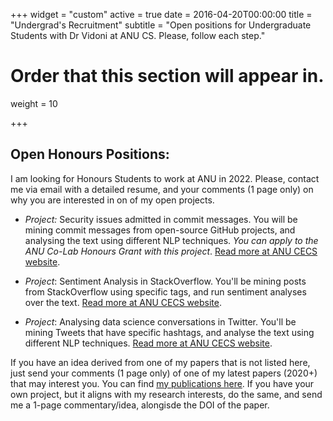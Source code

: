 +++
widget = "custom"
active = true
date = 2016-04-20T00:00:00
title = "Undergrad's Recruitment"
subtitle = "Open positions for Undergraduate Students with Dr Vidoni at ANU CS. Please, follow each step."

# Order that this section will appear in.
weight = 10

+++


## Open Honours Positions:

I am looking for Honours Students to work at ANU in 2022. Please, contact me via email with a detailed resume, and your comments (1 page only) on why you are interested in on of my open projects.

- _Project:_ Security issues admitted in commit messages. You will be mining commit messages from open-source GitHub projects, and analysing the text using different NLP techniques. _You can apply to the ANU Co-Lab Honours Grant with this project_. [Read more at ANU CECS website](https://cs.anu.edu.au/research/student-research-projects/security-issues-admitted-commit-messages-hons-open).

- _Project_: Sentiment Analysis in StackOverflow. You'll be mining posts from StackOverflow using specific tags, and run sentiment analyses over the text. [Read more at ANU CECS website](https://cs.anu.edu.au/research/student-research-projects/sentiment-analysis-stackoverflow-hons-open).

- _Project_: Analysing data science conversations in Twitter. You'll be mining Tweets that have specific hashtags, and analyse the text using different NLP techniques. [Read more at ANU CECS website](https://cs.anu.edu.au/research/student-research-projects/analysing-data-science-conversations-twitter-hons-open).


If you have an idea derived from one of my papers that is not listed here, just send your comments (1 page only) of one of my latest papers (2020+) that may interest you. You can find [my publications here](/publication). If you have your own project, but it aligns with my research interests, do the same, and send me a 1-page commentary/idea, alongisde the DOI of the paper.

